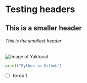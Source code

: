 # Testing headers
## This is a smaller header
###### This is the smallest header
![Image of Yaktocat](https://octodex.github.com/images/yaktocat.png)
```python 
print("Python in Github")
```
- [ ] to-do 1
